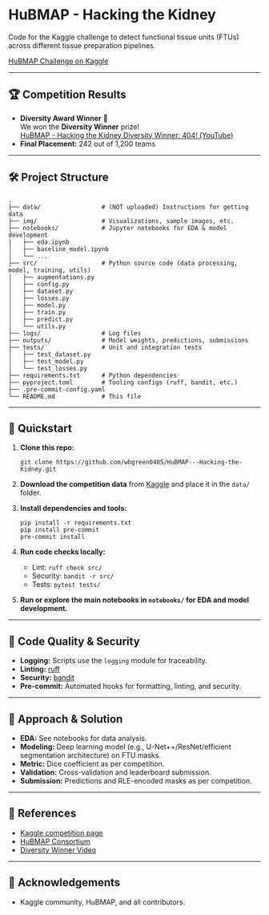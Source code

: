 # HuBMAP - Hacking the Kidney

Code for the Kaggle challenge to detect functional tissue units (FTUs) across different tissue preparation pipelines.

[HuBMAP Challenge on Kaggle](https://www.kaggle.com/competitions/hubmap-kidney-segmentation/overview)

---

## 🏆 Competition Results

- **Diversity Award Winner** 🎉  
  We won the **Diversity Winner** prize!  
  [HuBMAP - Hacking the Kidney Diversity Winner: 404! (YouTube)](https://www.youtube.com/watch?v=pZTjzaP12Sc)
- **Final Placement:** 242 out of 1,200 teams

---

## 🛠️ Project Structure

```
.
├── data/                 # (NOT uploaded) Instructions for getting data
├── img/                  # Visualizations, sample images, etc.
├── notebooks/            # Jupyter notebooks for EDA & model development
│   ├── eda.ipynb
│   ├── baseline_model.ipynb
│   └── ...
├── src/                  # Python source code (data processing, model, training, utils)
│   ├── augmentations.py
│   ├── config.py
│   ├── dataset.py
│   ├── losses.py
│   ├── model.py
│   ├── train.py
│   ├── predict.py
│   └── utils.py
├── logs/                 # Log files
├── outputs/              # Model weights, predictions, submissions
├── tests/                # Unit and integration tests
│   ├── test_dataset.py
│   ├── test_model.py
│   └── test_losses.py
├── requirements.txt      # Python dependencies
├── pyproject.toml        # Tooling configs (ruff, bandit, etc.)
├── .pre-commit-config.yaml
└── README.md             # This file
```

---

## 🚀 Quickstart

1. **Clone this repo:**  
   ```
   git clone https://github.com/wbgreen0405/HuBMAP---Hacking-the-Kidney.git
   ```

2. **Download the competition data** from [Kaggle](https://www.kaggle.com/competitions/hubmap-hacking-the-kidney/data) and place it in the `data/` folder.

3. **Install dependencies and tools:**  
   ```
   pip install -r requirements.txt
   pip install pre-commit
   pre-commit install
   ```

4. **Run code checks locally:**  
   - Lint: `ruff check src/`
   - Security: `bandit -r src/`
   - Tests: `pytest tests/`

5. **Run or explore the main notebooks in `notebooks/` for EDA and model development.**

---

## 🧹 Code Quality & Security

- **Logging:** Scripts use the `logging` module for traceability.
- **Linting:** [ruff](https://github.com/astral-sh/ruff)
- **Security:** [bandit](https://github.com/PyCQA/bandit)
- **Pre-commit:** Automated hooks for formatting, linting, and security.

---

## 📝 Approach & Solution

- **EDA:** See notebooks for data analysis.
- **Modeling:** Deep learning model (e.g., U-Net++/ResNet/efficient segmentation architecture) on FTU masks.
- **Metric:** Dice coefficient as per competition.
- **Validation:** Cross-validation and leaderboard submission.
- **Submission:** Predictions and RLE-encoded masks as per competition.

---

## 📃 References

- [Kaggle competition page](https://www.kaggle.com/competitions/hubmap-hacking-the-kidney)
- [HuBMAP Consortium](https://hubmapconsortium.org/)
- [Diversity Winner Video](https://www.youtube.com/watch?v=pZTjzaP12Sc)

---

## 🙏 Acknowledgements

- Kaggle community, HuBMAP, and all contributors.
